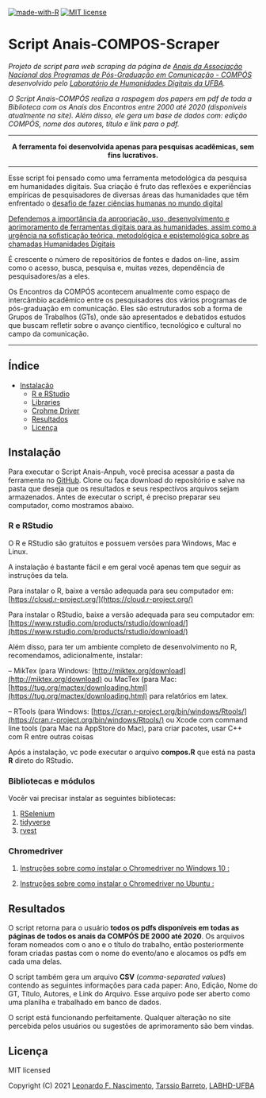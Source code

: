 [![made-with-R](https://img.shields.io/badge/Make%20with-R-blue)](https://www.r-project.org/) [![MIT license](https://img.shields.io/badge/License-MIT-blue.svg)](https://lbesson.mit-license.org/)

# Script Anais-COMPOS-Scraper

*Projeto de script para web scraping da página de [Anais da Associação Nacional dos Programas de Pós-Graduação em Comunicação - COMPÓS](https://www.compos.org.br/anais.php) desenvolvido pelo [Laboratório de Humanidades Digitais da UFBA](http://labhd.ufba.br/).*

*O Script Anais-COMPÓS realiza a raspagem dos papers em pdf de toda a Biblioteca com os Anais dos Encontros entre 2000 até 2020 (disponíveis atualmente na site). Além disso, ele gera um base de dados com: edição COMPÓS, nome dos autores, título e link para o pdf.*
___

<center>

**A ferramenta foi desenvolvida apenas para pesquisas acadêmicas, sem fins lucrativos.**

</center>

___

Esse script foi pensado como uma ferramenta metodológica da pesquisa em humanidades digitais. Sua criação é fruto das reflexões e experiências empíricas de pesquisadores de diversas áreas das humanidades que têm enfrentado o [desafio de fazer ciências humanas no mundo digital](http://bibliotecadigital.fgv.br/ojs/index.php/reh/article/view/79933)

[Defendemos a importância da apropriação, uso, desenvolvimento e aprimoramento de ferramentas digitais para as humanidades, assim como a urgência na sofisticação teórica, metodológica e epistemológica sobre as chamadas Humanidades Digitais](https://www.scielo.br/scielo.php?script=sci_arttext&pid=S1517-45222016000100216&lng=en&nrm=iso&tlng=pt)

É crescente o número de repositórios de fontes e dados on-line, assim como o acesso, busca, pesquisa e, muitas vezes, dependência de pesquisadores/as a eles.

Os Encontros da COMPÓS acontecem anualmente como espaço de intercâmbio acadêmico entre os pesquisadores dos vários programas de pós-graduação em comunicação. Eles são estruturados sob a forma de Grupos de Trabalhos (GTs), onde são apresentados e debatidos estudos que buscam refletir sobre o avanço científico, tecnológico e cultural no campo da comunicação.
___

## Índice

- [Instalação](#instalação)
    - [R e RStudio](#ReRSTUDIO)
    - [Libraries](#biblioteca_e_módulos)
    - [Crohme Driver](#crohmedriver)
  - [Resultados](#resultados)
  - [Licença](#licença)


## Instalação

Para executar o Script Anais-Anpuh, você precisa acessar a pasta da ferramenta no [GitHub](https://github.com/LABHDUFBA/Anais-COMPOS-scraper). Clone ou faça download do repositório e salve na pasta que deseja que os resultados e seus respectivos arquivos sejam armazenados. Antes de executar o script, é preciso preparar seu computador, como mostramos abaixo.

### R e RStudio

O R e RStudio são gratuitos e possuem versões para Windows, Mac e Linux.

A instalação é bastante fácil e em geral você apenas tem que seguir as instruções da tela.

Para instalar o R, baixe a versão adequada para seu computador em: [https://cloud.r-project.org/](https://cloud.r-project.org/)

Para instalar o RStudio, baixe a versão adequada para seu computador em: [https://www.rstudio.com/products/rstudio/download/](https://www.rstudio.com/products/rstudio/download/)

Além disso, para ter um ambiente completo de desenvolvimento no R, recomendamos, adicionalmente, instalar:

– MikTex (para Windows:  [http://miktex.org/download](http://miktex.org/download) ou MacTex (para Mac:  [https://tug.org/mactex/downloading.html](https://tug.org/mactex/downloading.html) para relatórios em latex.

– RTools (para Windows: [https://cran.r-project.org/bin/windows/Rtools/](https://cran.r-project.org/bin/windows/Rtools/) ou Xcode com command line tools (para Mac na AppStore do Mac), para criar pacotes, usar C++ com R entre outras  coisas

Após a instalação, vc pode executar o arquivo **compos.R** que está na pasta **R** direto do RStudio.


### Bibliotecas e módulos

Vocêr vai precisar instalar as seguintes bibliotecas: 

1. [RSelenium](https://cran.r-project.org/web/packages/RSelenium/RSelenium.pdf)
2. [tidyverse](https://www.tidyverse.org/)
3. [rvest](https://cran.r-project.org/web/packages/rvest/rvest.pdf)

### Chromedriver

1. [Instruções sobre como instalar o Chromedriver no Windows 10 :](https://www.youtube.com/watch?v=dz59GsdvUF8) 

2. [Instruções sobre como instalar o Chromedriver no Ubuntu :](https://medium.com/@marco.conviccao/configurando-o-chromedriver-no-ubuntu-7baaf2be7c68)


## Resultados

O script retorna para o usuário **todos os pdfs disponíveis em todas as páginas de todos os anais da COMPÓS DE 2000 até 2020**. Os arquivos foram nomeados com o ano e o título do trabalho, então posteriormente foram criadas pastas com o nome do evento/ano e alocamos os pdfs em cada uma delas. 


O script também gera um arquivo **CSV** (*comma-separated values*) contendo as seguintes informações para cada paper: Ano, Edição, Nome do GT, Título, Autores, e Link do Arquivo. Esse arquivo pode ser aberto como uma planilha e trabalhado em banco de dados.


O script está funcionando perfeitamente. Qualquer alteração no site percebida pelos usuários ou sugestões de aprimoramento são bem vindas.

## Licença

MIT licensed

Copyright (C) 2021 [Leonardo F. Nascimento](https://github.com/leofn/), [Tarssio Barreto](https://github.com/tarssioesa), [LABHD-UFBA](http://labhd.ufba.br/)
